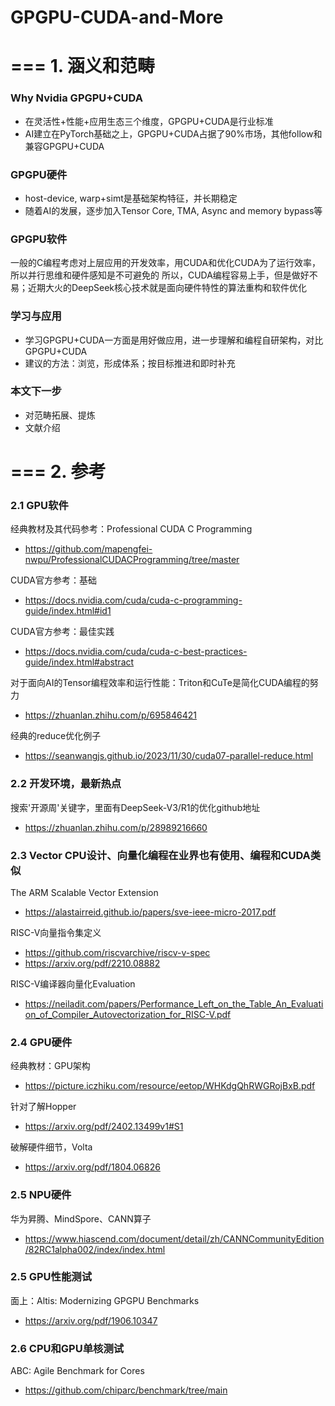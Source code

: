 # GPGPU-CUDA-and-More


# === 1. 涵义和范畴

### Why Nvidia GPGPU+CUDA
- 在灵活性+性能+应用生态三个维度，GPGPU+CUDA是行业标准
- AI建立在PyTorch基础之上，GPGPU+CUDA占据了90%市场，其他follow和兼容GPGPU+CUDA

### GPGPU硬件
- host-device, warp+simt是基础架构特征，并长期稳定
- 随着AI的发展，逐步加入Tensor Core, TMA, Async and memory bypass等

### GPGPU软件
一般的C编程考虑对上层应用的开发效率，用CUDA和优化CUDA为了运行效率，所以并行思维和硬件感知是不可避免的
所以，CUDA编程容易上手，但是做好不易；近期大火的DeepSeek核心技术就是面向硬件特性的算法重构和软件优化

### 学习与应用
- 学习GPGPU+CUDA一方面是用好做应用，进一步理解和编程自研架构，对比GPGPU+CUDA
- 建议的方法：浏览，形成体系；按目标推进和即时补充

### 本文下一步
- 对范畴拓展、提炼
- 文献介绍

# === 2. 参考

### 2.1 GPU软件

经典教材及其代码参考：Professional CUDA C Programming
- https://github.com/mapengfei-nwpu/ProfessionalCUDACProgramming/tree/master

CUDA官方参考：基础
- https://docs.nvidia.com/cuda/cuda-c-programming-guide/index.html#id1

CUDA官方参考：最佳实践
- https://docs.nvidia.com/cuda/cuda-c-best-practices-guide/index.html#abstract

对于面向AI的Tensor编程效率和运行性能：Triton和CuTe是简化CUDA编程的努力
- https://zhuanlan.zhihu.com/p/695846421

经典的reduce优化例子
- https://seanwangjs.github.io/2023/11/30/cuda07-parallel-reduce.html


### 2.2 开发环境，最新热点

搜索'开源周'关键字，里面有DeepSeek-V3/R1的优化github地址
- https://zhuanlan.zhihu.com/p/28989216660

### 2.3 Vector CPU设计、向量化编程在业界也有使用、编程和CUDA类似

The ARM Scalable Vector Extension
- https://alastairreid.github.io/papers/sve-ieee-micro-2017.pdf

RISC-V向量指令集定义
- https://github.com/riscvarchive/riscv-v-spec
- https://arxiv.org/pdf/2210.08882

RISC-V编译器向量化Evaluation
- https://neiladit.com/papers/Performance_Left_on_the_Table_An_Evaluation_of_Compiler_Autovectorization_for_RISC-V.pdf

### 2.4 GPU硬件

经典教材：GPU架构
- https://picture.iczhiku.com/resource/eetop/WHKdgQhRWGRojBxB.pdf

针对了解Hopper
- https://arxiv.org/pdf/2402.13499v1#S1

破解硬件细节，Volta
- https://arxiv.org/pdf/1804.06826

### 2.5 NPU硬件

华为昇腾、MindSpore、CANN算子
- https://www.hiascend.com/document/detail/zh/CANNCommunityEdition/82RC1alpha002/index/index.html

### 2.5 GPU性能测试

面上：Altis: Modernizing GPGPU Benchmarks
- https://arxiv.org/pdf/1906.10347

### 2.6 CPU和GPU单核测试

ABC: Agile Benchmark for Cores
- https://github.com/chiparc/benchmark/tree/main

